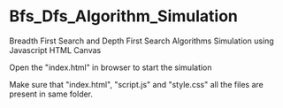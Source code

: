 # Bfs_Dfs_Algorithm_Simulation
Breadth First Search and Depth First Search Algorithms Simulation using Javascript HTML Canvas 

Open the "index.html" in browser to start the simulation

Make sure that "index.html", "script.js" and "style.css" all the files are present in same folder. 
